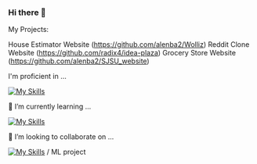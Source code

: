 ### Hi there 👋

My Projects:

House Estimator Website (https://github.com/alenba2/Wolliz)
Reddit Clone Website (https://github.com/radix4/idea-plaza)
Grocery Store Website (https://github.com/alenba2/SJSU_website)

I'm proficient in ...

[![My Skills](https://skillicons.dev/icons?i=react,js,django,python,spring,java,html,css,nodejs)](https://skillicons.dev)

🌱 I’m currently learning ...

[![My Skills](https://skillicons.dev/icons?i=angular,lua,neovim)](https://skillicons.dev)

👯 I’m looking to collaborate on ...

[![My Skills](https://skillicons.dev/icons?i=react,django,spring,nodejs)](https://skillicons.dev) / ML project

<!--
**alenba2/alenba2** is a ✨ _special_ ✨ repository because its `README.md` (this file) appears on your GitHub profile.

Here are some ideas to get you started:



- 🔭 I’m currently working on ...
- 🌱 I’m currently learning ...
- 👯 I’m looking to collaborate on ...
- 🤔 I’m looking for help with ...
- 💬 Ask me about ...
- 📫 How to reach me: ...
- 😄 Pronouns: ...
- ⚡ Fun fact: ...
-->
